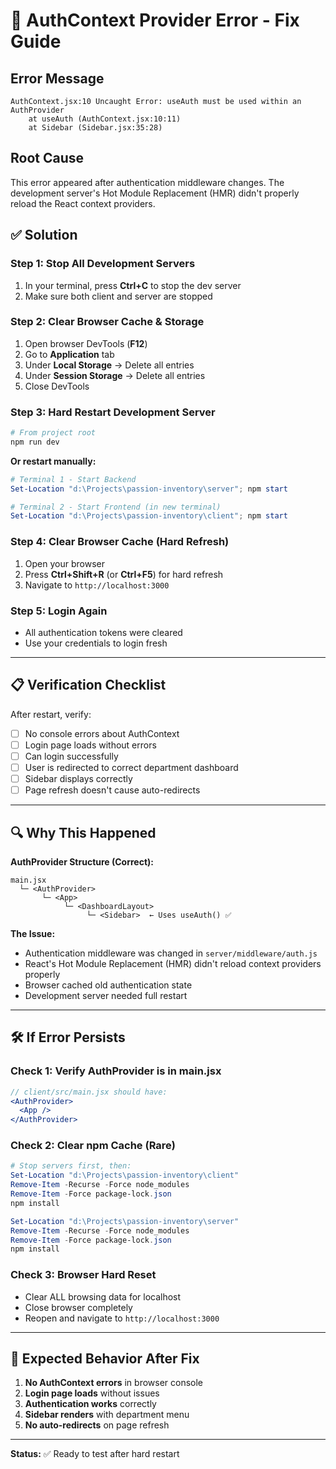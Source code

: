 # 🔧 AuthContext Provider Error - Fix Guide

## Error Message
```
AuthContext.jsx:10 Uncaught Error: useAuth must be used within an AuthProvider
    at useAuth (AuthContext.jsx:10:11)
    at Sidebar (Sidebar.jsx:35:28)
```

## Root Cause
This error appeared after authentication middleware changes. The development server's Hot Module Replacement (HMR) didn't properly reload the React context providers.

## ✅ Solution

### Step 1: Stop All Development Servers
1. In your terminal, press **Ctrl+C** to stop the dev server
2. Make sure both client and server are stopped

### Step 2: Clear Browser Cache & Storage
1. Open browser DevTools (**F12**)
2. Go to **Application** tab
3. Under **Local Storage** → Delete all entries
4. Under **Session Storage** → Delete all entries
5. Close DevTools

### Step 3: Hard Restart Development Server
```powershell
# From project root
npm run dev
```

**Or restart manually:**
```powershell
# Terminal 1 - Start Backend
Set-Location "d:\Projects\passion-inventory\server"; npm start

# Terminal 2 - Start Frontend (in new terminal)
Set-Location "d:\Projects\passion-inventory\client"; npm start
```

### Step 4: Clear Browser Cache (Hard Refresh)
1. Open your browser
2. Press **Ctrl+Shift+R** (or **Ctrl+F5**) for hard refresh
3. Navigate to `http://localhost:3000`

### Step 5: Login Again
- All authentication tokens were cleared
- Use your credentials to login fresh

---

## 📋 Verification Checklist

After restart, verify:

- [ ] No console errors about AuthContext
- [ ] Login page loads without errors
- [ ] Can login successfully
- [ ] User is redirected to correct department dashboard
- [ ] Sidebar displays correctly
- [ ] Page refresh doesn't cause auto-redirects

---

## 🔍 Why This Happened

**AuthProvider Structure (Correct):**
```
main.jsx
  └─ <AuthProvider>
       └─ <App>
            └─ <DashboardLayout>
                 └─ <Sidebar>  ← Uses useAuth() ✅
```

**The Issue:**
- Authentication middleware was changed in `server/middleware/auth.js`
- React's Hot Module Replacement (HMR) didn't reload context providers properly
- Browser cached old authentication state
- Development server needed full restart

---

## 🛠️ If Error Persists

### Check 1: Verify AuthProvider is in main.jsx
```jsx
// client/src/main.jsx should have:
<AuthProvider>
  <App />
</AuthProvider>
```

### Check 2: Clear npm Cache (Rare)
```powershell
# Stop servers first, then:
Set-Location "d:\Projects\passion-inventory\client"
Remove-Item -Recurse -Force node_modules
Remove-Item -Force package-lock.json
npm install

Set-Location "d:\Projects\passion-inventory\server"
Remove-Item -Recurse -Force node_modules
Remove-Item -Force package-lock.json
npm install
```

### Check 3: Browser Hard Reset
- Clear ALL browsing data for localhost
- Close browser completely
- Reopen and navigate to `http://localhost:3000`

---

## 🎯 Expected Behavior After Fix

1. **No AuthContext errors** in browser console
2. **Login page loads** without issues
3. **Authentication works** correctly
4. **Sidebar renders** with department menu
5. **No auto-redirects** on page refresh

---

**Status:** ✅ Ready to test after hard restart